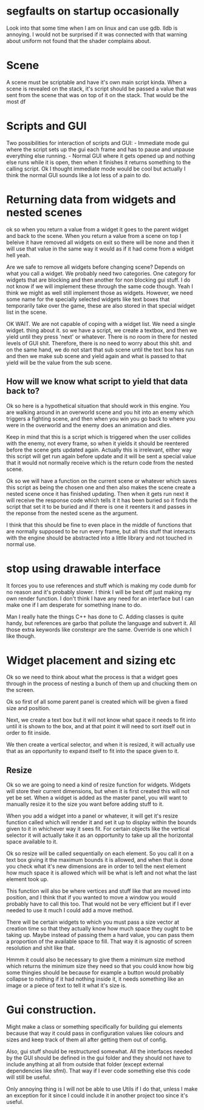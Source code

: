# segfaults on startup occasionally
Look into that some time when I am on linux and can use gdb. lldb is annoying. I would not be surprised if it was
connected with that warning about uniform not found that the shader complains about.

# Scene
A scene must be scriptable and have it's own main script kinda. When a scene is revealed on the stack, it's script
should be passed a value that was sent from the scene that was on top of it on the stack. That would be the most df


# Scripts and GUI
Two possibilities for interaction of scripts and GUI:
    - Immediate mode gui where the script sets up the gui each frame and has to pause and unpause everything else
      running.
    - Normal GUI where it gets opened up and nothing else runs while it is open, then when it finishes it returns
      something to the calling script.
Ok I thought immediate mode would be cool but actually I think the normal GUI sounds like a lot less of a pain to do.


# Returning data from widgets and nested scenes
ok so when you return a value from a widget it goes to the parent widget and back to the scene.
When you return a value from a scene on top I beleive it have removed all widgets on exit so there will be none and then
it will use that value in the same way it would as if it had come from a widget hell yeah.

Are we safe to remove all widgets before changing scene? Depends on what you call a widget. We probably need two
categories. One category for widgets that are blocking and then another for non blocking gui stuff. I do not know if
we will implement these through the same code though. Yeah I think we might as well still implement those as widgets.
However, we need some name for the specially selected widgets like text boxes that temporarily take over the game, these
are also stored in that special widget list in the scene.

OK WAIT. We are not capable of coping with a widget list. We need a single widget. thing about it. so we have a script,
we create a textbox, and then we yield until they press 'next' or whatever. There is no room in there for nested levels
of GUI shit. Therefore, there is no need to worry about this shit. and on the same hand, we do not start that sub scene
until the text box has run and then we make sub scene and yield again and what is passed to that yield will be the value
from the sub scene.

## How will we know what script to yield that data back to?
Ok so here is a hypothetical situation that should work in this engine. You are walking around in an overworld scene
and you hit into an enemy which triggers a fighting scene, and then when you win you go back to where you were in the
overworld and the enemy does an animation and dies.

Keep in mind that this is a script which is triggered when the user collides with the enemy, not every frame, so when
it yields it should be reentered before the scene gets updated again. Actually this is irrelevant, either way this
script will get run again before update and it will be sent a special value that it would not normally receive which is
the return code from the nested scene.

Ok so we will have a function on the current scene or whatever which saves this script as being the chosen one and then
also makes the scene create a nested scene once it has finished updating. Then when it gets run next it will receive the
response code which tells it it has been buried so it finds the script that set it to be buried and if there is one it
reenters it and passes in the reponse from the nested scene as the argument.

I think that this should be fine to even place in the middle of functions that are normally supposed to be run every
frame, but all this stuff that interacts with the engine should be abstracted into a little library and not touched in
normal use.


# stop using drawable interface
It forces you to use references and stuff which is making my code dumb for no reason and it's probably slower. I think
I will be best off just making my own render function. I don't think I have any need for an interface but I can make
one if I am desperate for something inane to do.

Man I really hate the things C++ has done to C. Adding classes is quite handy, but references are garbo that pollute
the language and subvert it. All those extra keywords like constexpr are the same. Override is one which I like though.


# Widget placement and sizing etc
Ok so we need to think about what the process is that a widget goes through in the process of nesting a bunch of them
up and chucking them on the screen.

Ok so first of all some parent panel is created which will be given a fixed size and position.

Next, we create a text box but it will not know what space it needs to fit into until it is shown to the box, and at
that point it will need to sort itself out in order to fit inside.

We then create a vertical selector, and when it is resized, it will actually use that as an opportunity to expand itself
to fit into the space given to it.

## Resize
Ok so we are going to need a kind of resize function for widgets. Widgets will store their current dimensions, but
when it is first created this will not yet be set. When a widget is added as the master panel, you will want to manually
resize it to the size you want before adding stuff to it.

When you add a widget into a panel or whatever, it will get it's resize function called which will render it and set it
up to display within the bounds given to it in whichever way it sees fit. For certain objects like the vertical selector
it will actually take it as an opportunity to take up all the horizontal space available to it.

Ok so resize will be called sequentially on each element. So you call it on a text box giving it the maximum bounds it
is allowed, and when that is done you check what it's new dimensions are in order to tell the next element how much
space it is allowed which will be what is left and not what the last element took up.

This function will also be where vertices and stuff like that are moved into position, and I think that if you wanted
to move a window you would probably have to call this too. That would not be very efficient but if I ever needed to use
it much I could add a move method.

There will be certain widgets to which you must pass a size vector at creation time so that they actually know how much
space they ought to be taking up. Maybe instead of passing them a hard value, you can pass them a proportion of the
available space to fill. That way it is agnostic of screen resolution and shit like that.

Hmmm it could also be necessary to give them a minimum size method which returns the minimum size they need so that you
could know how big some thingies should be because for example a button would probably collapse to nothing if it had
nothing inside it, it needs something like an image or a piece of text to tell it what it's size is.



# Gui construction.
Might make a class or something specifically for building gui elements because that way it could pass in configuration
values like colours and sizes and keep track of them all after getting them out of config.

Also, gui stuff should be restructured somewhat. All the interfaces needed by the GUI should be defined in the gui
folder and they should not have to include anything at all from outside that folder (except external dependencies like
sfml). That way if I ever code something else this code will still be useful.

Only annoying thing is I will not be able to use Utils if I do that, unless I make an exception for it since I could
include it in another project too since it's useful.

